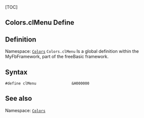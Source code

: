 [TOC]
## Colors.clMenu Define

## Definition
Namespace: [`Colors`](Colors.md)
`Colors.clMenu` Is a global definition within the MyFbFramework, part of the freeBasic framework.
## Syntax

```freeBasic
#define clMenu                &H000000
```

## See also
Namespace: [`Colors`](Colors.md)
